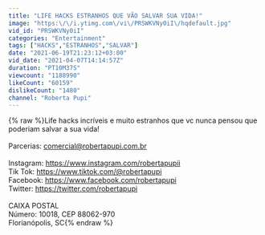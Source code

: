 ```yaml
---
title: "LIFE HACKS ESTRANHOS QUE VÃO SALVAR SUA VIDA!"
image: "https:\/\/i.ytimg.com\/vi\/PRSWKVNy0iI\/hqdefault.jpg"
vid_id: "PRSWKVNy0iI"
categories: "Entertainment"
tags: ["HACKS","ESTRANHOS","SALVAR"]
date: "2021-06-19T21:23:12+03:00"
vid_date: "2021-04-07T14:14:57Z"
duration: "PT10M37S"
viewcount: "1188990"
likeCount: "60159"
dislikeCount: "1480"
channel: "Roberta Pupi"
---
```

{% raw %}Life hacks incríveis e muito estranhos que vc nunca pensou que poderiam salvar a sua vida!<br /><br />Parcerias: comercial@robertapupi.com.br<br /><br />Instagram: <a rel="nofollow" target="blank" href="https://www.instagram.com/robertapupii">https://www.instagram.com/robertapupii</a><br />Tik Tok: <a rel="nofollow" target="blank" href="https://www.tiktok.com/@robertapupi">https://www.tiktok.com/@robertapupi</a><br />Facebook: <a rel="nofollow" target="blank" href="https://www.facebook.com/robertapupi">https://www.facebook.com/robertapupi</a><br />Twitter: <a rel="nofollow" target="blank" href="https://twitter.com/robertapupi">https://twitter.com/robertapupi</a><br /><br />CAIXA POSTAL<br />Número: 10018, CEP 88062-970 <br />Florianópolis, SC{% endraw %}
